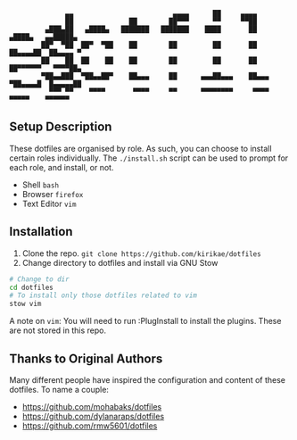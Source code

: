 ```
              ▄▄                         ▄▄▄▄      ██     ▄▄▄▄
              ██              ██        ██▀▀▀      ▀▀     ▀▀██
         ▄███▄██   ▄████▄   ███████   ███████    ████       ██       ▄████▄   ▄▄█████▄
        ██▀  ▀██  ██▀  ▀██    ██        ██         ██       ██      ██▄▄▄▄██  ██▄▄▄▄ ▀
        ██    ██  ██    ██    ██        ██         ██       ██      ██▀▀▀▀▀▀   ▀▀▀▀██▄
        ▀██▄▄███  ▀██▄▄██▀    ██▄▄▄     ██      ▄▄▄██▄▄▄    ██▄▄▄   ▀██▄▄▄▄█  █▄▄▄▄▄██
          ▀▀▀ ▀▀    ▀▀▀▀       ▀▀▀▀     ▀▀      ▀▀▀▀▀▀▀▀     ▀▀▀▀     ▀▀▀▀▀    ▀▀▀▀▀▀
```
Setup Description
-----------------
These dotfiles are organised by role. As such, you can choose to install certain roles individually. The `./install.sh` script can be used to prompt for each role, and install, or not.
* Shell `bash`
* Browser `firefox`
* Text Editor `vim`

Installation
------------

1. Clone the repo.
`git clone https://github.com/kirikae/dotfiles`
2. Change directory to dotfiles and install via GNU Stow
```bash
# Change to dir
cd dotfiles
# To install only those dotfiles related to vim
stow vim
```
A note on `vim`:
You will need to run :PlugInstall to install the plugins. These are not stored in this repo.

Thanks to Original Authors
--------------------------
Many different people have inspired the configuration and content of these dotfiles.
To name a couple:
* https://github.com/mohabaks/dotfiles
* https://github.com/dylanaraps/dotfiles
* https://github.com/rmw5601/dotfiles
